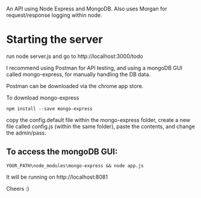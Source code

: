 An API using Node Express and MongoDB. Also uses Morgan for request/response logging within node.

<h1>Starting the server</h1>

run node server.js  and go to http://localhost:3000/todo

I recommend using Postman for API testing, and using a mongoDB GUI called mongo-express, for manually handling the DB data.

Postman can be downloaded via the chrome app store.

To download mongo-express

    npm install --save mongo-express

copy the config.default file within the mongo-express folder, create a new file called config.js (within the same folder), paste the contents, and change the admin/pass.

<h2>To access the mongoDB GUI:</h2> 

    YOUR_PATH\node_modules\mongo-express && node app.js 
    
It will be running on http://localhost:8081

Cheers :)
